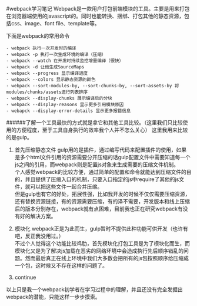 #webpack学习笔记
Webpack是一款用户打包前端模块的工具。主要是用来打包在浏览器端使用的javascript的。同时也能转换、捆绑、打包其他的静态资源，包括css、image、font file、template等。

下面是webpack的常用命令
```
- webpack 执行一次开发时的编译
- webpack -p 执行一次生成环境的编译（压缩）
- webpack --watch 在开发时持续监控增量编译（很快）
- webpack -d 让他生成SourceMaps
- webpack --progress 显示编译进度
- webpack --colors 显示静态资源的颜色
- webpack --sort-modules-by, --sort-chunks-by, --sort-assets-by 将modules/chunks/assets进行列表排序
- webpack --display-chunks 展示编译后的分块
- webpack --display-reasons 显示更多引用模块原因
- webapck --display-error-details 显示更多报错信息
```

######了解一个工具最快的方式就是拿它和其他工具比较。（这里我们只比较使用的方便程度，至于工具自身执行的效率我个人并不怎么关心）
这里我用来比较的是gulp。
1. 首先压缩静态文件
gulp用的是插件，通过编写代码来配置插件的使用，如果是多个html文件引用的资源需要分开压缩的话gulp配置文件中需要知道每一个js之间的引用，而webpack则是配置js对象来生成需要的压缩文件机制。<br>
个人感觉webpack的比较方便，通过简单的配置和命令就能达到压缩文件的目的，并且提供了压缩入口的机制，只要入口指定的js中require了其他的js文件，就可以把这些文件一起合并压缩。<br>
但是gulp也有它的好处，拓展性强，比如我开发的时候不仅仅需要压缩资源，还有替换资源链接，有的资源需要压缩，有的泽不需要，开发版本和线上压缩后的版本分别存在，webpack就有点困难，目前我也正在研究webpack有没有好的解决方案。<br>

2. 模块化
webpack正是为此而生，gulp暂时不提供此种功能可供开发（也许有吧，反正我没用过。）<br>
不过个人觉得这个功能比较鸡肋，首先模块化打包工具是为了模块化而生，而模块化又是为了解决js加载在恶劣的网络环境中会造成执行先后顺序错乱的问题。然而最后真正在线上环境中我们大多数会把所有的js包按照顺序给压缩成一个包，这时候又不存在这样的问题了。<br>

3. continue

以上只是我一个webpack初学者在学习过程中的理解，并且还没有完全发掘出webpack的潜能，只能这样一步步摸索。


